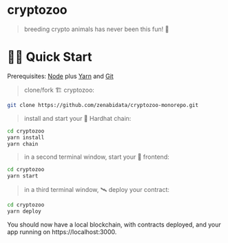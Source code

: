 # cryptozoo

> breeding crypto animals has never been this fun! 🚀

# 🏄‍♂️ Quick Start

Prerequisites: [Node](https://nodejs.org/dist/latest-v12.x/) plus [Yarn](https://classic.yarnpkg.com/en/docs/install/) and [Git](https://git-scm.com/downloads)

> clone/fork 🏗 cryptozoo:

```bash
git clone https://github.com/zenabidata/cryptozoo-monorepo.git
```

> install and start your 👷‍ Hardhat chain:

```bash
cd cryptozoo
yarn install
yarn chain
```

> in a second terminal window, start your 📱 frontend:

```bash
cd cryptozoo
yarn start
```

> in a third terminal window, 🛰 deploy your contract:

```bash
cd cryptozoo
yarn deploy
```

You should now have a local blockchain, with contracts deployed, and your app running on https://localhost:3000.
